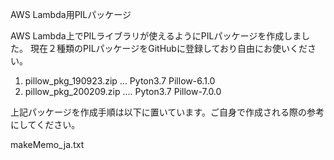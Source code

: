 AWS Lambda用PILパッケージ

AWS Lambda上でPILライブラリが使えるようにPILパッケージを作成しました。
現在２種類のPILパッケージをGitHubに登録しており自由にお使いください。

1. pillow_pkg_190923.zip ...  Pyton3.7    Pillow-6.1.0
1. pillow_pkg_200209.zip .... Pyton3.7    Pillow-7.0.0

上記パッケージを作成手順は以下に置いています。ご自身で作成される際の参考にしてください。

makeMemo_ja.txt
